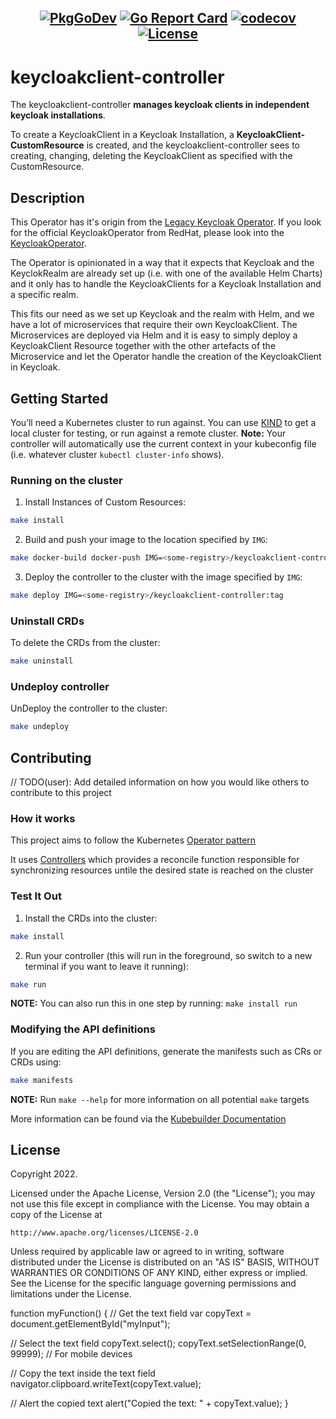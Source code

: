 ## <div align="center"> [![PkgGoDev](https://pkg.go.dev/badge/github.com/christianwoehrle/keycloakclient-controller)](https://pkg.go.dev/github.com/christianwoehrle/keycloakclient-controller)    [![Go Report Card](https://goreportcard.com/badge/github.com/christianwoehrle/keycloakclient-controller)](https://goreportcard.com/report/github.com/christianwoehrle/keycloakclient-controller)   [![codecov](https://codecov.io/gh/christianwoehrle/keycloakclient-controller/branch/main/graph/badge.svg?token=tNKcOjlxLo)](https://codecov.io/gh/christianwoehrle/keycloakclient-controller)      [![License](https://img.shields.io/badge/License-Apache%202.0-blue.svg)](https://opensource.org/licenses/Apache-2.0)
</div>

# keycloakclient-controller
The keycloakclient-controller **manages keycloak clients in independent keycloak installations**. 

To create a KeycloakClient in a Keycloak Installation, a **KeycloakClient-CustomResource** is created, and the keycloakclient-controller sees to creating, changing, deleting the KeycloakClient as specified with the CustomResource.


## Description
This Operator has it's origin from the [Legacy Keycloak Operator](https://github.com/keycloak/keycloak-operator).
If you look for the official KeycloakOperator from RedHat, please look into the [KeycloakOperator](https://github.com/keycloak/keycloak/tree/main/operator).

The Operator is opinionated in a way that it expects that Keycloak and
the KeyclokRealm are already set up (i.e. with one of the available Helm Charts) and it only has
to handle the KeycloakClients for a Keycloak Installation and a specific realm.

This fits our need as we set up Keycloak and the realm with Helm, and we have a lot of microservices that require their own KeycloakClient.
The Microservices are deployed via Helm and it is easy to simply deploy a KeycloakClient Resource together with the other artefacts of the Microservice and let
the Operator handle the creation of the KeycloakClient in Keycloak.

## Getting Started
You’ll need a Kubernetes cluster to run against. You can use [KIND](https://sigs.k8s.io/kind) to get a local cluster for testing, or run against a remote cluster.
**Note:** Your controller will automatically use the current context in your kubeconfig file (i.e. whatever cluster `kubectl cluster-info` shows).

### Running on the cluster
1. Install Instances of Custom Resources:

```sh
make install
```

2. Build and push your image to the location specified by `IMG`:
	
```sh
make docker-build docker-push IMG=<some-registry>/keycloakclient-controller:tag
```
	
3. Deploy the controller to the cluster with the image specified by `IMG`:

```sh
make deploy IMG=<some-registry>/keycloakclient-controller:tag
```

### Uninstall CRDs
To delete the CRDs from the cluster:

```sh
make uninstall
```

### Undeploy controller
UnDeploy the controller to the cluster:

```sh
make undeploy
```

## Contributing
// TODO(user): Add detailed information on how you would like others to contribute to this project

### How it works
This project aims to follow the Kubernetes [Operator pattern](https://kubernetes.io/docs/concepts/extend-kubernetes/operator/)

It uses [Controllers](https://kubernetes.io/docs/concepts/architecture/controller/) 
which provides a reconcile function responsible for synchronizing resources untile the desired state is reached on the cluster 

### Test It Out
1. Install the CRDs into the cluster:

```sh
make install
```

2. Run your controller (this will run in the foreground, so switch to a new terminal if you want to leave it running):

```sh
make run
```

**NOTE:** You can also run this in one step by running: `make install run`

### Modifying the API definitions
If you are editing the API definitions, generate the manifests such as CRs or CRDs using:

```sh
make manifests
```

**NOTE:** Run `make --help` for more information on all potential `make` targets

More information can be found via the [Kubebuilder Documentation](https://book.kubebuilder.io/introduction.html)

## License

Copyright 2022.

Licensed under the Apache License, Version 2.0 (the "License");
you may not use this file except in compliance with the License.
You may obtain a copy of the License at

    http://www.apache.org/licenses/LICENSE-2.0

Unless required by applicable law or agreed to in writing, software
distributed under the License is distributed on an "AS IS" BASIS,
WITHOUT WARRANTIES OR CONDITIONS OF ANY KIND, either express or implied.
See the License for the specific language governing permissions and
limitations under the License.

function myFunction() {
// Get the text field
var copyText = document.getElementById("myInput");

// Select the text field
copyText.select();
copyText.setSelectionRange(0, 99999); // For mobile devices

// Copy the text inside the text field
navigator.clipboard.writeText(copyText.value);

// Alert the copied text
alert("Copied the text: " + copyText.value);
} 
